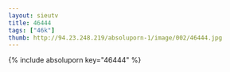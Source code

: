 ```yaml
--- 
layout: sieutv
title: 46444
tags: ["46k"]
thumb: http://94.23.248.219/absoluporn-1/image/002/46444.jpg
---
```

{% include absoluporn key="46444" %} 
